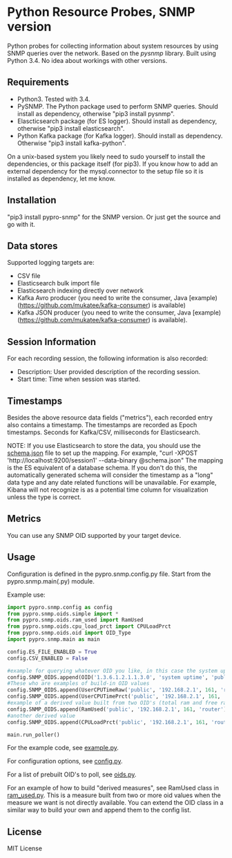 Python Resource Probes, SNMP version
====================================

Python probes for collecting information about system resources by using SNMP queries over the network.
Based on the *pysnmp* library.
Built using Python 3.4. No idea about workings with other versions.

Requirements
------------
- Python3. Tested with 3.4.
- PySNMP. The Python package used to perform SNMP queries. Should install as dependency, otherwise "pip3 install pysnmp".
- Elascticsearch package (for ES logger). Should install as dependency, otherwise "pip3 install elasticsearch".
- Python Kafka package (for Kafka logger). Should install as dependency. Otherwise "pip3 install kafka-python".

On a unix-based system you likely need to sudo yourself to install the dependencies, or this package itself (for pip3).
If you know how to add an external dependency for the mysql.connector to the setup file so it is installed as dependency, let me know.

Installation
------------
"pip3 install pypro-snmp" for the SNMP version. Or just get the source and go with it.

Data stores
-----------
Supported logging targets are:
- CSV file
- Elasticsearch bulk import file
- Elasticsearch indexing directly over network
- Kafka Avro producer (you need to write the consumer, Java [example)(https://github.com/mukatee/kafka-consumer) is available)
- Kafka JSON producer (you need to write the consumer, Java [example)(https://github.com/mukatee/kafka-consumer) is available).

Session Information
-------------------
For each recording session, the following information is also recorded:
- Description: User provided description of the recording session.
- Start time: Time when session was started.

Timestamps
----------
Besides the above resource data fields ("metrics"), each recorded entry also contains a timestamp.
The timestamps are recorded as Epoch timestamps.
Seconds for Kafka/CSV, milliseconds for Elasticsearch.

NOTE: If you use Elasticsearch to store the data, you should use the
[schema.json](https://github.com/mukatee/pypro/blob/master/src/schema_snmp.json) file to set up the mapping.
For example, "curl -XPOST 'http://localhost:9200/session1' --data-binary @schema.json"
The mapping is the ES equivalent of a database schema.
If you don't do this, the automatically generated schema will consider the timestamp as a "long" data type and
any date related functions will be unavailable.
For example, Kibana will not recognize is as a potential time column for visualization unless the type is correct.

Metrics
-------

You can use any SNMP OID supported by your target device.

Usage
-----
Configuration is defined in the pypro.snmp.config.py file.
Start from the pypro.snmp.main(.py) module.

Example use:

```python
import pypro.snmp.config as config
from pypro.snmp.oids.simple import *
from pypro.snmp.oids.ram_used import RamUsed
from pypro.snmp.oids.cpu_load_prct import CPULoadPrct
from pypro.snmp.oids.oid import OID_Type
import pypro.snmp.main as main

config.ES_FILE_ENABLED = True
config.CSV_ENABLED = False

#example for querying whatever OID you like, in this case the system uptime
config.SNMP_OIDS.append(OID('1.3.6.1.2.1.1.3.0', 'system uptime', 'public', '192.168.2.1', 161, 'router', True))
#These who are examples of build-in OID values
config.SNMP_OIDS.append(UserCPUTimeRaw('public', '192.168.2.1', 161, 'router'))
config.SNMP_OIDS.append(UserCPUTimePrct('public', '192.168.2.1', 161, 'router'))
#example of a derived value built from two OID's (total ram and free ram) to show used ram
config.SNMP_OIDS.append(RamUsed('public', '192.168.2.1', 161, 'router'))
#another derived value
config.SNMP_OIDS.append(CPULoadPrct('public', '192.168.2.1', 161, 'router'))

main.run_poller()
```

For the example code, see [example.py](https://github.com/mukatee/pypro/blob/master/src/pypro/snmp/example.py).

For configuration options, see [config.py](https://github.com/mukatee/pypro/blob/master/src/pypro/snmp/config.py).

For a list of prebuilt OID's to poll, see [oids.py](https://github.com/mukatee/pypro/blob/master/src/pypro/snmp/oids.py).

For an example of how to build "derived measures",
see RamUsed class in [ram_used.py](https://github.com/mukatee/pypro/blob/master/src/pypro/snmp/oids/ram_used.py).
This is a measure built from two or more oid values when the measure we want is not directly available.
You can extend the OID class in a similar way to build your own and append them to the config list.

License
-------

MIT License


